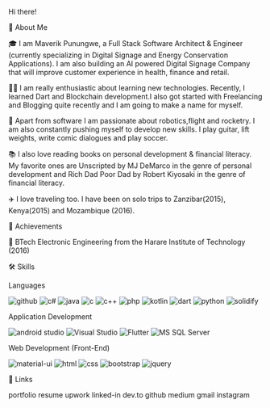 Hi there! 

🚀 About Me

🎓 I am Maverik Punungwe, a Full Stack Software Architect & Engineer (currently specializing in Digital Signage and Energy Conservation Applications). I am also building an AI powered Digital Signage Company that will improve customer experience in health, finance and retail.

👨‍💻 I am really enthusiastic about learning new technologies. Recently, I learned Dart and Blockchain development.I also got started with Freelancing and Blogging quite recently and I am going to make a name for myself.

🎸 Apart from software I am passionate about robotics,flight and rocketry. I am also constantly pushing myself to develop new skills. I play guitar, lift weights, write comic dialogues and play soccer.

📚 I also love reading books on personal development & financial literacy. My favorite ones are Unscripted by MJ DeMarco in the genre of personal development and Rich Dad Poor Dad by Robert Kiyosaki in the genre of financial literacy.

✈️ I love traveling too. I have been on solo trips to Zanzibar(2015), Kenya(2015) and Mozambique (2016).

🏅 Achievements

📝 BTech Electronic Engineering from the Harare Institute of Technology (2016)

🛠️ Skills

Languages

![github](https://img.shields.io/badge/GitHub-100000?style=for-the-badge&logo=github&logoColor=white)
![c#](https://img.shields.io/badge/C%23-239120?style=for-the-badge&logo=c-sharp&logoColor=white)
![java](https://img.shields.io/badge/Java-ED8B00?style=for-the-badge&logo=java&logoColor=white)
![c](https://img.shields.io/badge/C-00599C?style=for-the-badge&logo=c&logoColor=white)
![c++](https://img.shields.io/badge/C%2B%2B-00599C?style=for-the-badge&logo=c%2B%2B&logoColor=white)
![php](https://img.shields.io/badge/PHP-777BB4?style=for-the-badge&logo=php&logoColor=white)
![kotlin](https://img.shields.io/badge/Kotlin-0095D5?&style=for-the-badge&logo=kotlin&logoColor=white)
![dart](https://img.shields.io/badge/Dart-0175C2?style=for-the-badge&logo=dart&logoColor=white)
![python](https://img.shields.io/badge/Python-FFD43B?style=for-the-badge&logo=python&logoColor=blue)
![solidify](https://img.shields.io/badge/Solidity-e6e6e6?style=for-the-badge&logo=solidity&logoColor=black)


Application Development

![android studio](https://img.shields.io/badge/Android_Studio-3DDC84?style=for-the-badge&logo=android-studio&logoColor=white)
![Visual Studio](https://img.shields.io/badge/Visual_Studio-5C2D91?style=for-the-badge&logo=visual%20studio&logoColor=white)
![Flutter](https://img.shields.io/badge/Flutter-02569B?style=for-the-badge&logo=flutter&logoColor=white)
![MS SQL Server](https://img.shields.io/badge/Microsoft_SQL_Server-CC2927?style=for-the-badge&logo=microsoft-sql-server&logoColor=white)


Web Development (Front-End)

![material-ui](https://img.shields.io/badge/Material%20UI-007FFF?style=for-the-badge&logo=mui&logoColor=white)
![html](https://img.shields.io/badge/HTML5-E34F26?style=for-the-badge&logo=html5&logoColor=white)
![css](https://img.shields.io/badge/CSS3-1572B6?style=for-the-badge&logo=css3&logoColor=white)
![bootstrap](	https://img.shields.io/badge/Bootstrap-563D7C?style=for-the-badge&logo=bootstrap&logoColor=white)
![jquery](https://img.shields.io/badge/jQuery-0769AD?style=for-the-badge&logo=jquery&logoColor=white)


🔗 Links

portfolio resume upwork linked-in dev.to github medium gmail instagram

